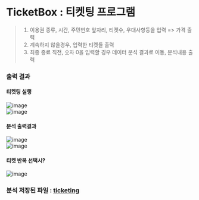 # TicketBox : 티켓팅 프로그램  
> 1. 이용권 종류, 시간, 주민번호 앞자리, 티켓수, 우대사항등을 입력 => 가격 출력
> 2. 계속하지 않을경우, 입력한 티켓들 출력
> 3. 최종 종료 직전, 숫자 0을 입력할 경우 데이터 분석 결과로 이동, 분석내용 출력

### 출력 결과  
#### 티켓팅 실행   
![image](https://user-images.githubusercontent.com/50227588/164374448-3c86282c-ad2d-4071-a62c-6150375bc2af.png)    
![image](https://user-images.githubusercontent.com/50227588/164374765-fd61aa18-b3b4-4e7d-a55a-ec96c4b29b1b.png)   
#### 분석 출력결과   
![image](https://user-images.githubusercontent.com/50227588/164374635-13366c72-7cf0-4e3f-b8bc-c25ca6356a42.png)   
![image](https://user-images.githubusercontent.com/50227588/164374682-fe8f44b1-32db-4049-9b20-4044b308298b.png)

#### 티켓 반복 선택시?  
![image](https://user-images.githubusercontent.com/50227588/164374547-2c777640-8e50-4683-bd30-954df76986ce.png)   


### 분석 저장된 파일 : [ticketing](https://github.com/HJK9810/Java_ticketing/tree/main/ticketing)  
